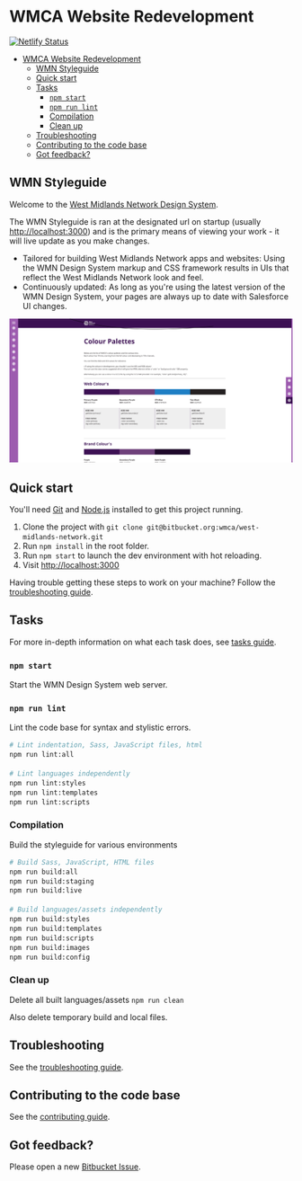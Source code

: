 # WMCA Website Redevelopment

[![Netlify Status](https://api.netlify.com/api/v1/badges/dff99875-8f09-42b9-bb99-3a43f8c0e697/deploy-status)](https://app.netlify.com/sites/wmca/deploys)

-   [WMCA Website Redevelopment](#wmca-website-redevelopment)
    -   [WMN Styleguide](#wmn-styleguide)
    -   [Quick start](#quick-start)
    -   [Tasks](#tasks)
        -   [`npm start`](#npm-start)
        -   [`npm run lint`](#npm-run-lint)
        -   [Compilation](#compilation)
        -   [Clean up](#clean-up)
    -   [Troubleshooting](#troubleshooting)
    -   [Contributing to the code base](#contributing-to-the-code-base)
    -   [Got feedback?](#got-feedback)

## WMN Styleguide

Welcome to the [West Midlands Network Design System](https://wmnetwork.netlify.com/).

The WMN Styleguide is ran at the designated url on startup (usually [http://localhost:3000](http://localhost:3000)) and is the primary means of viewing your work - it will live update as you make changes.

-   Tailored for building West Midlands Network apps and websites: Using the WMN Design System markup and CSS framework results in UIs that reflect the West Midlands Network look and feel.
-   Continuously updated: As long as you're using the latest version of the WMN Design System, your pages are always up to date with Salesforce UI changes.

![West Midlands Network Styleguide example](doc/preview.png)

## Quick start

You'll need [Git](https://help.github.com/articles/set-up-git/) and [Node.js](https://nodejs.org/en/) installed to get this project running.

1. Clone the project with `git clone git@bitbucket.org:wmca/west-midlands-network.git`
2. Run `npm install` in the root folder.
3. Run `npm start` to launch the dev environment with hot reloading.
4. Visit [http://localhost:3000](http://localhost:3000)

Having trouble getting these steps to work on your machine? Follow the [troubleshooting guide](guidelines/TROUBLESHOOTING.md).

## Tasks

For more in-depth information on what each task does, see [tasks guide](doc/TASKS.md).

### `npm start`

Start the WMN Design System web server.

### `npm run lint`

Lint the code base for syntax and stylistic errors.

```bash
# Lint indentation, Sass, JavaScript files, html
npm run lint:all

# Lint languages independently
npm run lint:styles
npm run lint:templates
npm run lint:scripts
```

### Compilation

Build the styleguide for various environments

```bash
# Build Sass, JavaScript, HTML files
npm run build:all
npm run build:staging
npm run build:live

# Build languages/assets independently
npm run build:styles
npm run build:templates
npm run build:scripts
npm run build:images
npm run build:config
```

### Clean up

Delete all built languages/assets
`npm run clean`

Also delete temporary build and local files.

## Troubleshooting

See the [troubleshooting guide](doc/TROUBLESHOOTING.md).

## Contributing to the code base

See the [contributing guide](doc/CONTRIBUTING.md).

## Got feedback?

Please open a new [Bitbucket Issue](https://bitbucket.org/wmca/west-midlands-network/issues?status=new&status=open).
